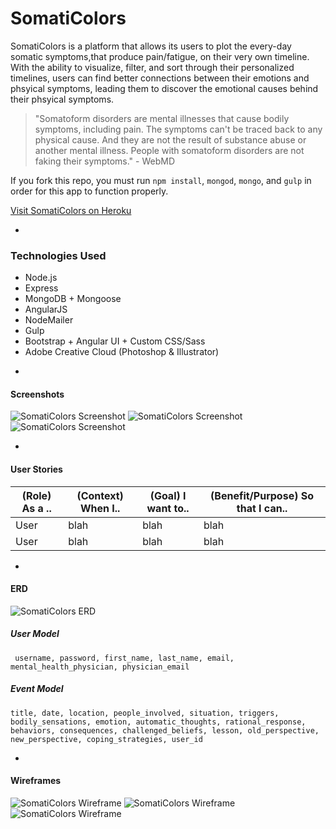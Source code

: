 # SomatiColors 

SomatiColors is a platform that allows its users to plot the every-day somatic symptoms,that produce pain/fatigue, on their very own timeline. With the ability to visualize, filter, and sort through their personalized timelines, users can find better connections between their emotions and phsyical symptoms, leading them to discover the emotional causes behind their phsyical symptoms. 

> "Somatoform disorders are mental illnesses that cause bodily symptoms, including pain. The symptoms can't be traced back to any physical cause. And they are not the result of substance abuse or another mental illness. People with somatoform disorders are not faking their symptoms." - WebMD

If you fork this repo, you must run `npm install`, `mongod`, `mongo`, and `gulp` in order for this app to function properly.

[ Visit SomatiColors on Heroku ](http://somaticolors.herokuapp.com/)

-

### Technologies Used

* Node.js
* Express
* MongoDB + Mongoose
* AngularJS
* NodeMailer
* Gulp
* Bootstrap + Angular UI + Custom CSS/Sass
* Adobe Creative Cloud (Photoshop & Illustrator)

-

#### Screenshots

![ SomatiColors Screenshot ](readme/landing.png)
![ SomatiColors Screenshot ](readme/timeline.png)
![ SomatiColors Screenshot ](readme/settings.png)

-

#### User Stories

| (Role) As a .. | (Context) When I.. | (Goal) I want to.. | (Benefit/Purpose) So that I can.. |
|----------------|--------------------|--------------------|-----------------------------------|
| User | blah | blah | blah |
| User | blah | blah | blah |

-

#### ERD

![ SomatiColors ERD ](readme/erd.jpg)

##### User Model
``` username, password, first_name, last_name, email, mental_health_physician, physician_email```

##### Event Model
``` title, date, location, people_involved, situation, triggers, bodily_sensations, emotion, automatic_thoughts, rational_response, behaviors, consequences, challenged_beliefs, lesson, old_perspective, new_perspective, coping_strategies, user_id ```

-

#### Wireframes

![ SomatiColors Wireframe ](readme/wf01.png)
![ SomatiColors Wireframe ](readme/wf02.png)
![ SomatiColors Wireframe ](readme/wf03.png)
